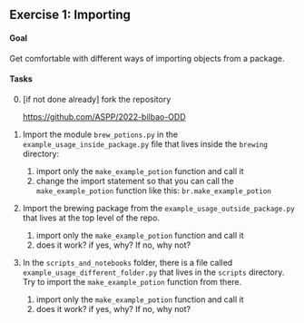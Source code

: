 ## Exercise 1: Importing

#### Goal

Get comfortable with different ways of importing objects from a package.

#### Tasks

0. [if not done already] fork the repository
   
   https://github.com/ASPP/2022-bilbao-ODD

1. Import the module `brew_potions.py` in the `example_usage_inside_package.py` file that lives inside the `brewing` directory: 
   
   1. import only the `make_example_potion` function and call it
   2. change the import statement so that you can call the `make_example_potion` function like this: `br.make_example_potion`

2. Import the brewing package from the `example_usage_outside_package.py` that lives at the top level of the repo.
   
   1. import only the `make_example_potion` function and call it
   2. does it work? if yes, why? If no, why not?

3. In the `scripts_and_notebooks` folder, there is a file called `example_usage_different_folder.py` that lives in the `scripts` directory. Try to import the `make_example_potion` function from there.
   
   1. import only the `make_example_potion` function and call it
   2. does it work? if yes, why? If no, why not?
